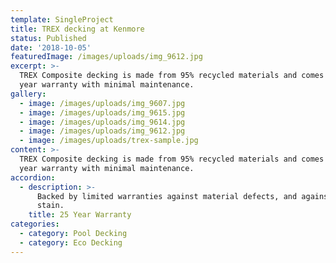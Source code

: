```yaml
---
template: SingleProject
title: TREX decking at Kenmore
status: Published
date: '2018-10-05'
featuredImage: /images/uploads/img_9612.jpg
excerpt: >-
  TREX Composite decking is made from 95% recycled materials and comes with a 25
  year warranty with minimal maintenance.
gallery:
  - image: /images/uploads/img_9607.jpg
  - image: /images/uploads/img_9615.jpg
  - image: /images/uploads/img_9614.jpg
  - image: /images/uploads/img_9612.jpg
  - image: /images/uploads/trex-sample.jpg
content: >-
  TREX Composite decking is made from 95% recycled materials and comes with a 25
  year warranty with minimal maintenance.
accordion:
  - description: >-
      Backed by limited warranties against material defects, and against fade &
      stain.
    title: 25 Year Warranty
categories:
  - category: Pool Decking
  - category: Eco Decking
---
```

